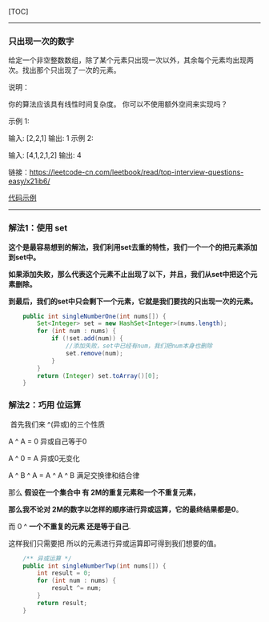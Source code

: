 [TOC]

------



### 只出现一次的数字

给定一个非空整数数组，除了某个元素只出现一次以外，其余每个元素均出现两次。找出那个只出现了一次的元素。

说明：

你的算法应该具有线性时间复杂度。 你可以不使用额外空间来实现吗？

示例 1:

输入: [2,2,1]
输出: 1
示例 2:

输入: [4,1,2,1,2]
输出: 4

链接：https://leetcode-cn.com/leetbook/read/top-interview-questions-easy/x21ib6/

[代码示例](./ANumberThatAppearsOnlyOnce.java)

------



### 解法1：使用 set

**这个是最容易想到的解法，我们利用set去重的特性，我们一个一个的把元素添加到set中。**

**如果添加失败，那么代表这个元素不止出现了以下，并且，我们从set中把这个元素删除。**

**到最后，我们的set中只会剩下一个元素，它就是我们要找的只出现一次的元素。**

```Java
	public int singleNumberOne(int nums[]) {
        Set<Integer> set = new HashSet<Integer>(nums.length);
        for (int num : nums) {
            if (!set.add(num)) {
                //添加失败，set中已经有num，我们把num本身也删除
                set.remove(num);
            }
        }
        return (Integer) set.toArray()[0];
    }
```



### 解法2：巧用 位运算

​	首先我们来 ^(异或)的三个性质

 A ^ A = 0 异或自己等于0

A ^ 0 = A  异或0无变化

A ^ B ^ A =  A ^ A ^ B  满足交换律和结合律

那么 **假设在一个集合中 有 2M的重复元素和一个不重复元素，**

**那么我不论对 2M的数字以怎样的顺序进行异或运算，它的最终结果都是0**。

而 0 ^ **一个不重复的元素 还是等于自己**.

 这样我们只需要把 所以的元素进行异或运算即可得到我们想要的值。

```Java
    /** 异或运算 */
    public int singleNumberTwp(int nums[]) {
        int result = 0;
        for (int num : nums) {
            result ^= num;
        }
        return result;
    }

```

